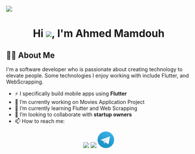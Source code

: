 <a href="#"><img width="65%" height="auto" src="https://img.icons8.com/external-parzival-1997-flat-parzival-1997/64/000000/external-software-developer-digital-asset-and-intangible-product-parzival-1997-flat-parzival-1997.png" height="65px"/></a>

<h1 align="center">Hi <img src="https://raw.githubusercontent.com/MartinHeinz/MartinHeinz/master/wave.gif" width="30px">, I'm Ahmed Mamdouh</h1>

## 🙋‍♂️ About Me
I'm a software developer who is passionate about creating technology to elevate people. Some technologies I enjoy working with include Flutter, and WebScrapping. 
  
- ⚡ I specifically build mobile apps using **Flutter**
- 🔭 I’m currently working on Movies Application Project
- 🌱 I’m currently learning Flutter and Web Scrapping
- 👯 I’m looking to collaborate with **startup owners**
- 📫 How to reach me:   
  
<p align="center"> 
<a href = "mailto: ahmedholdo@gmail.com"><img src="https://img.icons8.com/color/48/000000/gmail--v2.png"  width="45"/></a>
<a href = "https://www.linkedin.com/in/ahmed-mahdi-845872123/"><img src="https://img.icons8.com/fluent/48/000000/linkedin.png"  width="45"/></a>
<a href = "https://t.me/AhmedMamdouhMahdi"><img src="https://raw.githubusercontent.com/github/explore/80688e429a7d4ef2fca1e82350fe8e3517d3494d/topics/telegram/telegram.png"  width="45"/></a> 
</p> 

<!--
**ahmeddo7a/ahmeddo7a** is a ✨ _special_ ✨ repository because its `README.md` (this file) appears on your GitHub profile.

Here are some ideas to get you started:

- 🔭 I’m currently working on ...
- 🌱 I’m currently learning ...
- 👯 I’m looking to collaborate on ...
- 🤔 I’m looking for help with ...
- 💬 Ask me about ...
- 📫 How to reach me: ...
- 😄 Pronouns: ...
- ⚡ Fun fact: ...
Link to [site name][https://google.com]
![github](https://img.shields.io/badge/GitHub-000000?style=for-the-badge&logo=GitHub&logoColor=white)
-->
